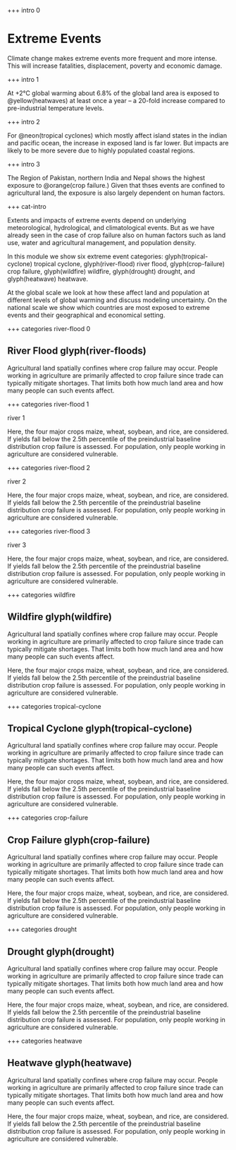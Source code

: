 +++ intro 0

# Extreme Events

Climate change makes extreme events more frequent and more intense. This will increase fatalities, displacement, poverty and economic damage.

+++ intro 1

At +2°C global warming about 6.8% of the global land area is exposed to @yellow(heatwaves) at least once a year – a 20-fold increase compared to pre-industrial temperature levels.

+++ intro 2

For @neon(tropical cyclones) which mostly affect island states in the indian and pacific ocean, the increase in exposed land is far lower. But impacts are likely to be more severe due to highly populated coastal regions.

+++ intro 3

The Region of Pakistan, northern India and Nepal shows the highest exposure to @orange(crop failure.) Given that thses events are confined to agricultural land, the exposure is also largely dependent on human factors.

+++ cat-intro

Extents and impacts of extreme events depend on underlying meteorological, hydrological, and climatological events. But as we have already seen in the case of crop failure also on human factors such as land use, water and agricultural management, and population density.

In this module we show six extreme event categories: glyph(tropical-cyclone) tropical cyclone, glyph(river-flood) river flood, glyph(crop-failure) crop failure, glyph(wildfire) wildfire, glyph(drought) drought, and glyph(heatwave) heatwave.

At the global scale we look at how these affect land and population at different levels of global warming and discuss modeling uncertainty. On the national scale we show which countries are most exposed to extreme events and their geographical and economical setting.

+++ categories river-flood 0

## River Flood glyph(river-floods)

Agricultural land spatially confines where crop failure may occur. People working in agriculture are primarily affected to crop failure since trade can typically mitigate shortages. That limits both how much land area and how many people can such events affect.

+++ categories river-flood 1

river 1

Here, the four major crops maize, wheat, soybean, and rice, are considered. If yields fall below the 2.5th percentile of the preindustrial baseline distribution crop failure is assessed. For population, only people working in agriculture are considered vulnerable.

+++ categories river-flood 2

river 2

Here, the four major crops maize, wheat, soybean, and rice, are considered. If yields fall below the 2.5th percentile of the preindustrial baseline distribution crop failure is assessed. For population, only people working in agriculture are considered vulnerable.

+++ categories river-flood 3

river 3

Here, the four major crops maize, wheat, soybean, and rice, are considered. If yields fall below the 2.5th percentile of the preindustrial baseline distribution crop failure is assessed. For population, only people working in agriculture are considered vulnerable.

+++ categories wildfire

## Wildfire glyph(wildfire)

Agricultural land spatially confines where crop failure may occur. People working in agriculture are primarily affected to crop failure since trade can typically mitigate shortages. That limits both how much land area and how many people can such events affect.

Here, the four major crops maize, wheat, soybean, and rice, are considered. If yields fall below the 2.5th percentile of the preindustrial baseline distribution crop failure is assessed. For population, only people working in agriculture are considered vulnerable.

+++ categories tropical-cyclone

## Tropical Cyclone glyph(tropical-cyclone)

Agricultural land spatially confines where crop failure may occur. People working in agriculture are primarily affected to crop failure since trade can typically mitigate shortages. That limits both how much land area and how many people can such events affect.

Here, the four major crops maize, wheat, soybean, and rice, are considered. If yields fall below the 2.5th percentile of the preindustrial baseline distribution crop failure is assessed. For population, only people working in agriculture are considered vulnerable.

+++ categories crop-failure

## Crop Failure glyph(crop-failure)

Agricultural land spatially confines where crop failure may occur. People working in agriculture are primarily affected to crop failure since trade can typically mitigate shortages. That limits both how much land area and how many people can such events affect.

Here, the four major crops maize, wheat, soybean, and rice, are considered. If yields fall below the 2.5th percentile of the preindustrial baseline distribution crop failure is assessed. For population, only people working in agriculture are considered vulnerable.

+++ categories drought

## Drought glyph(drought)

Agricultural land spatially confines where crop failure may occur. People working in agriculture are primarily affected to crop failure since trade can typically mitigate shortages. That limits both how much land area and how many people can such events affect.

Here, the four major crops maize, wheat, soybean, and rice, are considered. If yields fall below the 2.5th percentile of the preindustrial baseline distribution crop failure is assessed. For population, only people working in agriculture are considered vulnerable.

+++ categories heatwave

## Heatwave glyph(heatwave)

Agricultural land spatially confines where crop failure may occur. People working in agriculture are primarily affected to crop failure since trade can typically mitigate shortages. That limits both how much land area and how many people can such events affect.

Here, the four major crops maize, wheat, soybean, and rice, are considered. If yields fall below the 2.5th percentile of the preindustrial baseline distribution crop failure is assessed. For population, only people working in agriculture are considered vulnerable.